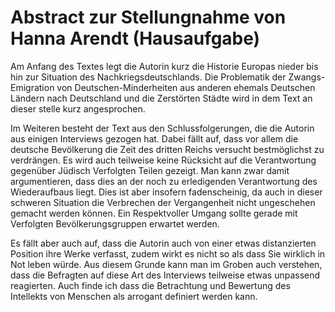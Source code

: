 Abstract zur Stellungnahme von Hanna Arendt (Hausaufgabe)
=========================================================

Am Anfang des Textes legt die Autorin kurz die Historie Europas nieder
bis hin zur Situation des Nachkriegsdeutschlands. Die Problematik der
Zwangs-Emigration von Deutschen-Minderheiten aus anderen ehemals
Deutschen Ländern nach Deutschland und die Zerstörten Städte wird in dem
Text an dieser stelle kurz angesprochen.

Im Weiteren besteht der Text aus den Schlussfolgerungen, die die Autorin
aus einigen Interviews gezogen hat. Dabei fällt auf, dass vor allem die
deutsche Bevölkerung die Zeit des dritten Reichs versucht bestmöglichst
zu verdrängen. Es wird auch teilweise keine Rücksicht auf die
Verantwortung gegenüber Jüdisch Verfolgten Teilen gezeigt. Man kann zwar
damit argumentieren, dass dies an der noch zu erledigenden Verantwortung
des Wiederaufbaus liegt. Dies ist aber insofern fadenscheinig, da auch
in dieser schweren Situation die Verbrechen der Vergangenheit nicht
ungeschehen gemacht werden können. Ein Respektvoller Umgang sollte
gerade mit Verfolgten Bevölkerungsgruppen erwartet werden.

Es fällt aber auch auf, dass die Autorin auch von einer etwas
distanzierten Position ihre Werke verfasst, zudem wirkt es nicht so als
dass Sie wirklich in Not leben würde. Aus diesem Grunde kann man im
Groben auch verstehen, dass die Befragten auf diese Art des Interviews
teilweise etwas unpassend reagierten. Auch finde ich dass die
Betrachtung und Bewertung des Intellekts von Menschen als arrogant
definiert werden kann.
